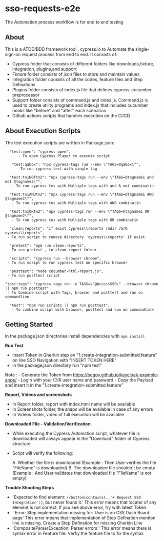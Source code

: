 # sso-requests-e2e

The Automation process workflow is for end to end testing

## About

This is a ATDD/BDD framework tool , cypress.io to Automate the single-sign-on request process from end to end.
It consists of:

- Cypress folder that consists of different folders like downloads,fixture, integration, plugins,and support
- Fixture folder consists of json files to store and maintain values
- Integration folder consists of all the codes, feature files and Step Definations
- Plugins folder consists of index.js file that defines cypress-cucumber-preprocessor
- Support folder consists of command.js and index.js. Command.js is used to create utility programs and index.js that includes cucumber hooks like "before" and "after" each scenarios
- Github actions scripts that handles execution on the CI/CD 


## About Execution Scripts

The test execution scripts are written in Package.json:
	 
      "test:open": "cypress open",
 	      - To open Cypress Player to execute script

 	   "test:qabox": "npx cypress-tags run --env \"TAGS=@qabox\"",
	     - To run cypress test with single tag

      "test:tn1NOTtn2": "npx cypress-tags run --env \"TAGS=@tagname1 and not @tagname2\"",
       - To run cypress tes with Multiple tags with and & not combinatin

      "test:tn1ANDtn2": "npx cypress-tags run --env \"TAGS=@tagname1 AND @tagname2\"",
       - To run cypress tes with Multiple tags with AND combinatin

      "test:tn1ORtn2": "npx cypress-tags run --env \"TAGS=@tagname1 OR @tagname2\"",
       - To run cypress tes with Multiple tags with OR combinatin

      "clean:reports": "if exist cypress\\reports rmdir /S/Q cypress\\reports",
	 - To run script to remove directory 'cypress\\reports' if exist

      "pretest": "npm run clean:reports",
	 - To run pretest , to clean report folder

      "scripts": "cypress run --browser chrome",
	 - To run script to run cypress test on specific browser

      "posttest": "node cucumber-html-report.js",
	 - To run posttest script

	"test:tags": "cypress-tags run -e TAGS=\"@AccessSSO\" --browser chrome || npm run posttest"
  	 - To Combine script with Tags, browser and posttest and run on commandline

      "test": "npm run scripts || npm run posttest",
       - To combine script with browser, posttest and run on commandline

    

## Getting Started

In the package.json directories install dependencies with `npm install`

**Run Test**
- Insert Token in Gherkin step on "1.create-integration-submitted.feature" on line SSO Navigation with "INSERT TOKEN HERE"
- In the package.json directory run "npm test"

Note : - Generate the Token from https://bcgov.github.io/keycloak-example-apps/
       - Login with your IDIR user name and password
       - Copy the Payload and insert it in the "1.create-integration-submitted.feature"

**Report, Videos and screenshots**

- In Report folder, report with index.html name will be available
- In Screenshots folder, the snaps will be available in case of any errors
- In Videos folder, video of full execution will be available

**Downloaded File - Validation/Verification**

- While executing the Cypress Automation script, whatever file is downloaded will always appear in the "Download" folder of Cypress structure
- Script will verify the following:

  A. Whether the file is downloaded (Example : Then User verifies the file "FileName" is downloaded)
  B. The downloaded file shouldn't be empty (Example : And User validates that downloaded file "FileName" is not empty)

**Trouble Shooting Steps**
- 'Expected to find element: `//button[contains(.,'+ Request SSO Integration')]`, but never found it.'
This error means that locater of any element is not correct. If you see above error, try with latest Token
- ' Error: Step implementation missing for:  User is on CSS Dash Board page'
This error means that implementation of Step Defination mention line is missing. Create a Step Defination for missing Gherkin Line
- 'CompositeParserException: Parser errors:'
This error means there is syntax error in Feature file. Verfiy the feature file to fix the syntax
